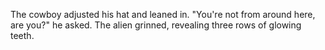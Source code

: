 The cowboy adjusted his hat and leaned in.
"You're not from around here, are you?" he asked.
The alien grinned, revealing three rows of glowing teeth.

